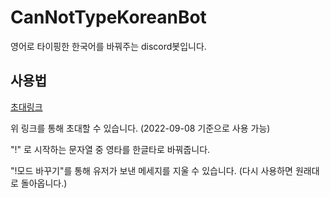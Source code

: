 # CanNotTypeKoreanBot

영어로 타이핑한 한국어를 바꿔주는 discord봇입니다.

## 사용법
[초대링크](https://discord.com/oauth2/authorize?client_id=1016385353361412237&permissions=8&scope=bot)

위 링크를 통해 초대할 수 있습니다. (2022-09-08 기준으로 사용 가능)

"!" 로 시작하는 문자열 중 영타를 한글타로 바꿔줍니다.

"!모드 바꾸기"를 통해 유저가 보낸 메세지를 지울 수 있습니다. (다시 사용하면 원래대로 돌아옵니다.)
